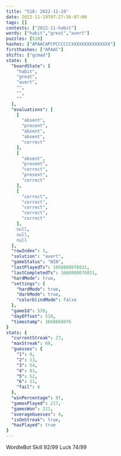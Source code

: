 ```yaml
---
title: "518: 2022-11-19"
date: 2022-11-19T07:27:56-07:00
tags: []
contests: ["2022-11-habit"]
words: ["habit","great","avert"]
puzzles: [518]
hashes: ["APAACAPCPCCCCCCXXXXXXXXXXXXXXX"]
firsthashes: ["APAAC"]
shifts: ["gcmad"]
state: {
  "boardState": [
    "habit",
    "great",
    "avert",
    "",
    "",
    ""
  ],
  "evaluations": [
    [
      "absent",
      "present",
      "absent",
      "absent",
      "correct"
    ],
    [
      "absent",
      "present",
      "correct",
      "present",
      "correct"
    ],
    [
      "correct",
      "correct",
      "correct",
      "correct",
      "correct"
    ],
    null,
    null,
    null
  ],
  "rowIndex": 3,
  "solution": "avert",
  "gameStatus": "WIN",
  "lastPlayedTs": 1668868076031,
  "lastCompletedTs": 1668868076031,
  "hardMode": true,
  "settings": {
    "hardMode": true,
    "darkMode": true,
    "colorblindMode": false
  },
  "gameId": 539,
  "dayOffset": 518,
  "timestamp": 1668868076
}
stats: {
  "currentStreak": 27,
  "maxStreak": 69,
  "guesses": {
    "1": 0,
    "2": 13,
    "3": 54,
    "4": 81,
    "5": 52,
    "6": 11,
    "fail": 6
  },
  "winPercentage": 97,
  "gamesPlayed": 217,
  "gamesWon": 211,
  "averageGuesses": 4,
  "isOnStreak": true,
  "hasPlayed": true
}
---
```

<!-- more -->
WordleBot
Skill 92/99
Luck 74/99
